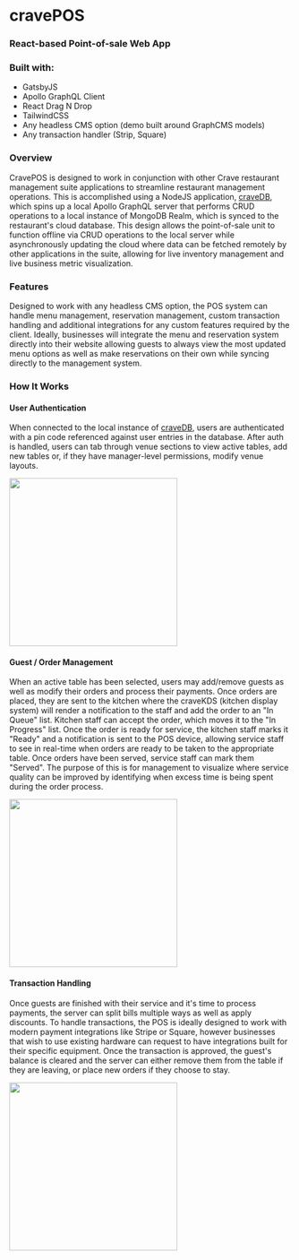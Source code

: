 # cravePOS
### React-based Point-of-sale Web App

### Built with:

- GatsbyJS
- Apollo GraphQL Client
- React Drag N Drop
- TailwindCSS
- Any headless CMS option (demo built around GraphCMS models)
- Any transaction handler (Strip, Square)

### Overview

CravePOS is designed to work in conjunction with other Crave restaurant management suite applications to streamline restaurant management operations. This is accomplished using a NodeJS application, [craveDB](https://github.com/brad-nst/craveDB-electron), which spins up a local Apollo GraphQL server that performs CRUD operations to a local instance of MongoDB Realm, which is synced to the restaurant's cloud database. This design allows the point-of-sale unit to function offline via CRUD operations to the local server while asynchronously updating the cloud where data can be fetched remotely by other applications in the suite, allowing for live inventory management and live business metric visualization.

### Features

Designed to work with any headless CMS option, the POS system can handle menu management, reservation management, custom transaction handling and additional integrations for any custom features required by the client. Ideally, businesses will integrate the menu and reservation system directly into their website allowing guests to always view the most updated menu options as well as make reservations on their own while syncing directly to the management system.

### How It Works

#### User Authentication

When connected to the local instance of [craveDB](https://github.com/brad-nst/craveDB-electron), users are authenticated with a pin code referenced against user entries in the database. After auth is handled, users can tab through venue sections to view active tables, add new tables or, if they have manager-level permissions, modify venue layouts.

<img src="https://www.upwork.com/att/download/portfolio/persons/uid/1168350970322448384/profile/projects/files/a7d2a8b8-d618-4b94-a4e0-747d7a223eb6" height="300">

#### Guest / Order Management

When an active table has been selected, users may add/remove guests as well as modify their orders and process their payments. Once orders are placed, they are sent to the kitchen where the craveKDS (kitchen display system) will render a notification to the staff and add the order to an "In Queue" list. Kitchen staff can accept the order, which moves it to the "In Progress" list. Once the order is ready for service, the kitchen staff marks it "Ready" and a notification is sent to the POS device, allowing service staff to see in real-time when orders are ready to be taken to the appropriate table. Once orders have been served, service staff can mark them "Served". The purpose of this is for management to visualize where service quality can be improved by identifying when excess time is being spent during the order process.

<img src="https://www.upwork.com/att/download/portfolio/persons/uid/1168350970322448384/profile/projects/files/fb42a16e-c34a-45b7-b5c0-1edeeec4e2f5" height="300">

#### Transaction Handling

Once guests are finished with their service and it's time to process payments, the server can split bills multiple ways as well as apply discounts. To handle transactions, the POS is ideally designed to work with modern payment integrations like Stripe or Square, however businesses that wish to use existing hardware can request to have integrations built for their specific equipment. Once the transaction is approved, the guest's balance is cleared and the server can either remove them from the table if they are leaving, or place new orders if they choose to stay.

<img src="https://www.upwork.com/att/download/portfolio/persons/uid/1168350970322448384/profile/projects/files/a2936bfc-f5b4-4c52-a1a2-337348ef14b9" height="300">


